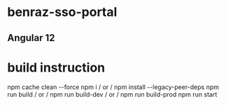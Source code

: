 # benraz-sso-portal

Angular 12
----------

# build instruction
npm cache clean --force 
npm i / or /  npm install --legacy-peer-deps
npm run build  / or /   npm run build-dev  / or /   npm run build-prod
npm run start  